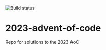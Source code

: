 ![Build status](https://github.com/andrewfitzy/2023-advent-of-code/actions/workflows/build_and_test.yml/badge.svg)

# 2023-advent-of-code
Repo for solutions to the 2023 AoC

